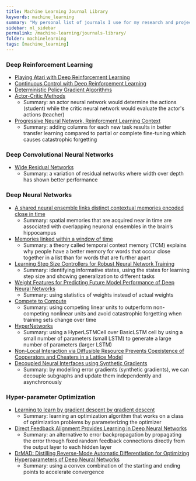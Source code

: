 ```yaml
---
title: Machine Learning Journal Library
keywords: machine_learning
summary: "My personal list of journals I use for my research and projects where I wrote one-sentence summaries."
sidebar: ml_sidebar
permalink: /machine-learning/journals-library/
folder: machinelearning
tags: [machine_learning]
---
```

### Deep Reinforcement Learning
- [Playing Atari with Deep Reinforcement Learning](https://arxiv.org/abs/1312.5602)
- [Continuous Control with Deep Reinforcement Learning](https://arxiv.org/abs/1509.02971)
- [Deterministic Policy Gradient Algorithms](http://jmlr.org/proceedings/papers/v32/silver14.pdf)
- [Actor-Critic Methods](https://webdocs.cs.ualberta.ca/~sutton/book/ebook/node66.html)
    - Summary: an actor neural network would determine the actions (student) while the critic neural network would evaluate the actor's actions (teacher)
- [Progressive Neural Network, Reinforcment Learning Context](https://arxiv.org/pdf/1606.04671.pdf)
    - Summary: adding columns for each new task results in better transfer learning compared to partial or complete fine-tuning which causes catastrophic forgetting

### Deep Convolutional Neural Networks
- [Wide Residual Networks](https://arxiv.org/abs/1605.07146)
    - Summary: a variation of residual networks where width over depth has shown better performance

### Deep Neural Networks
- [A shared neural ensemble links distinct contextual memories encoded close in time](http://www.nature.com/nature/journal/v534/n7605/full/nature17955.html)
    - Summary: spatial memories that are acquired near in time are associated with overlapping neuronal ensembles in the brain’s hippocampus
- [Memories linked within a window of time](http://www.nature.com/nature/journal/v536/n7617/full/536405a.html)
    - Summary: a theory called temporal context memory (TCM) explains why people have a better memory for words that occur close together in a list than for words that are further apart
- [Learning Step Size Controllers for Robust Neural Network Training](https://www.microsoft.com/en-us/research/wp-content/uploads/2016/04/daniel2016stepsizecontrol.pdf)
    - Summary: identifying informative states, using the states for learning step size and showing generalization to different tasks
- [Weight Features for Predicting Future Model Performance of Deep Neural Networks](http://www.ijcai.org/Proceedings/16/Papers/318.pdf)
    - Summary: using statistics of weights instead of actual weights
- [Compete to Compute](http://papers.nips.cc/paper/5059-compete-to-compute.pdf)
    - Summary: using competing linear units to outperform non-competing nonlinear units and avoid catastrophic forgetting when training sets change over time
- [HyperNetworks](https://arxiv.org/pdf/1609.09106v3.pdf)
    - Summary: using a HyperLSTMCell over BasicLSTM cell by using a small number of parameters (small LSTM) to generate a large number of parameters (larger LSTM)
- [Non-Local Interaction via Diffusible Resource Prevents Coexistence of Cooperators and Cheaters in a Lattice Model](http://journals.plos.org/plosone/article/file?id=10.1371/journal.pone.0063304&type=printable)
- [Decoupled Neural Interfaces using Synthetic Gradients](https://arxiv.org/abs/1608.05343)
    - Summary: by modelling error gradients (synthetic gradients), we can decouple subgraphs and update them independently and asynchronously
  
### Hyper-parameter Optimization
- [Learning to learn by gradient descent by gradient descent](https://arxiv.org/abs/1606.04474)
    - Summary: learning an optimization algorithm that works on a class of optimization problems by parameterizing the optimizer
- [Direct Feedback Alignment Provides Learning in Deep Neural Networks](https://arxiv.org/abs/1609.01596)
    - Summary: an alternative to error backpropagation by propagating the error through fixed random feedback connections directly from the output layer to each hidden layer
- [DrMAD: Distilling Reverse-Mode Automatic Differentiation for Optimizing Hyperparameters of Deep Neural Networks](https://arxiv.org/abs/1601.00917)
    - Summary: using a convex combination of the starting and ending points to accelerate convergence
